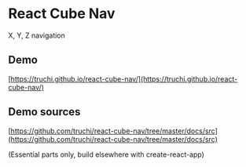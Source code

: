 # React Cube Nav

X, Y, Z navigation

## Demo

[https://truchi.github.io/react-cube-nav/](https://truchi.github.io/react-cube-nav/)

## Demo sources

[https://github.com/truchi/react-cube-nav/tree/master/docs/src](https://github.com/truchi/react-cube-nav/tree/master/docs/src)

(Essential parts only, build elsewhere with create-react-app)

